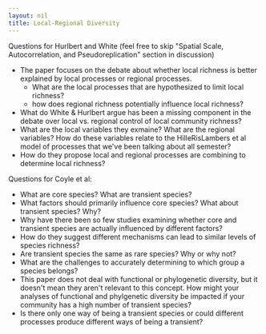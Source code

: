 ```yaml
---
layout: nil
title: Local-Regional Diversity
---
```

Questions for Hurlbert and White (feel free to skip "Spatial Scale, Autocorrelation, and Pseudoreplication" section in discussion)

* The paper focuses on the debate about whether local richness is better explained by local processes or regional processes. 
    - What are the local processes that are hypothesized to limit local richness?
    - how does regional richness potentially influence local richness? 
* What do White & Hurlbert argue has been a missing component in the debate over local vs. regional control of local community richness?
* What are the local variables they exmaine? What are the regional variables? How do these variables relate to the HilleRisLambers et al model of processes that we've been talking about all semester?
* How do they propose local and regional processes are combining to determine local richness?

Questions for Coyle et al:

* What are core species? What are transient species? 
* What factors should primarily influence core species? What about transient species? Why?
* Why have there been so few studies examining whether core and transient species are actually influenced by different factors?
* How do they suggest different mechanisms can lead to similar levels of species richness?
* Are transient species the same as rare species? Why or why not?
* What are the challenges to accurately determining to which group a species belongs?
* This paper does not deal with functional or phylogenetic diversity, but it doesn't mean they aren't relevant to this concept. How might your analyses of functional and phylgenetic diversity be impacted if your community has a high number of transient species? 
* Is there only one way of being a transient species or could different processes produce different ways of being a transient?


